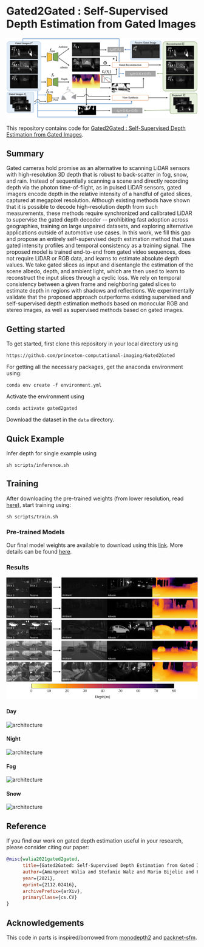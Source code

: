 # Gated2Gated : Self-Supervised Depth Estimation from Gated Images

![architecture](assets/imgs/architecture.png)

This repository contains code for [Gated2Gated : Self-Supervised Depth Estimation from Gated Images](https://arxiv.org/pdf/2112.02416.pdf). 
<!--Dataset will also be published soon.-->

## Summary
Gated cameras hold promise as an alternative to scanning LiDAR sensors with high-resolution 3D depth that is robust to back-scatter in fog, snow, and rain. Instead of sequentially scanning a scene and directly recording depth via the photon time-of-flight, as in pulsed LiDAR sensors, gated imagers encode depth in the relative intensity of a handful of gated slices, captured at megapixel resolution. Although existing methods have shown that it is possible to decode high-resolution depth from such measurements, these methods require synchronized and calibrated LiDAR to supervise the gated depth decoder -- prohibiting fast adoption across geographies, training on large unpaired datasets, and exploring alternative applications outside of automotive use cases. In this work, we fill this gap and propose an entirely self-supervised depth estimation method that uses gated intensity profiles and temporal consistency as a training signal. The proposed model is trained end-to-end from gated video sequences, does not require LiDAR or RGB data, and learns to estimate absolute depth values. We take gated slices as input and disentangle the estimation of the scene albedo, depth, and ambient light, which are then used to learn to reconstruct the input slices through a cyclic loss. We rely on temporal consistency between a given frame and neighboring gated slices to estimate depth in regions with shadows and reflections. We experimentally validate that the proposed approach outperforms existing supervised and self-supervised depth estimation methods based on monocular RGB and stereo images, as well as supervised methods based on gated images.

## Getting started
To get started, first clone this repository in your local directory using 

```
https://github.com/princeton-computational-imaging/Gated2Gated
```
For getting all the necessary packages, get the anaconda environment using:
```
conda env create -f environment.yml
```
Activate the environment using
```
conda activate gated2gated
```
<!-- Download the dataset once the link is available in `data` directory. -->
Download the dataset in the `data` directory.

## Quick Example
Infer depth for single example using
```
sh scripts/inference.sh
```
## Training
After downloading the pre-trained weights (from lower resolution, read [here](weights/initialization/README.md)), start training using:

```
sh scripts/train.sh
```

<!-- ## Evaluation
For downloading the final weights, please refer to [here](weights/final/README.md).

**TBC** -->

<!-- ## Additional Material -->

### Pre-trained Models
Our final model weights are available to download using this [link](https://drive.google.com/drive/folders/1iQlPkX_sz8SV6lTJDgcNRQPPyOGfO7SX?usp=sharing). More details can be found [here](weights/final/README.md).

### Results

![architecture](assets/imgs/albedo_ambient_examples.png)
![architecture](assets/imgs/cbar.png)
#### Day
![architecture](assets/gifs/day.gif)

#### Night
![architecture](assets/gifs/night.gif)

#### Fog
![architecture](assets/gifs/fog.gif)

#### Snow
![architecture](assets/gifs/snow.gif)

## Reference
If you find our work on gated depth estimation useful in your research, please consider citing our paper:

```bib
@misc{walia2021gated2gated,
      title={Gated2Gated: Self-Supervised Depth Estimation from Gated Images}, 
      author={Amanpreet Walia and Stefanie Walz and Mario Bijelic and Fahim Mannan and Frank Julca-Aguilar and Michael Langer and Werner Ritter and Felix Heide},
      year={2021},
      eprint={2112.02416},
      archivePrefix={arXiv},
      primaryClass={cs.CV}
}
```

## Acknowledgements

This code in parts is inspired/borrowed from [monodepth2](https://github.com/nianticlabs/monodepth2) and [packnet-sfm](https://github.com/TRI-ML/packnet-sfm).


